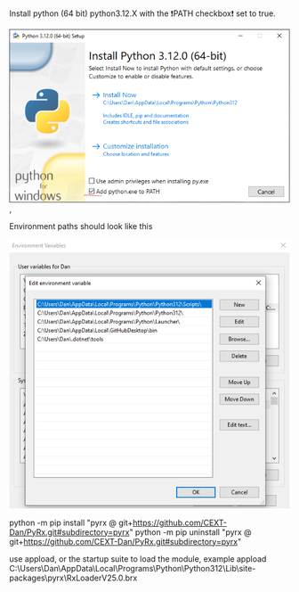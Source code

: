 Install python (64 bit) python3.12.X with the :exclamation:PATH checkbox:exclamation: set to true.

![Python install](https://github.com/CEXT-Dan/PyRx/blob/main/GitResources/images/pyinstall.png), 

Environment paths should look like this

![Environment](https://github.com/CEXT-Dan/PyRx/blob/main/GitResources/images/env.png)

python -m pip install "pyrx @ git+https://github.com/CEXT-Dan/PyRx.git#subdirectory=pyrx"
python -m pip uninstall "pyrx @ git+https://github.com/CEXT-Dan/PyRx.git#subdirectory=pyrx"

use appload, or the startup suite to load the module, example
appload C:\Users\Dan\AppData\Local\Programs\Python\Python312\Lib\site-packages\pyrx\RxLoaderV25.0.brx

